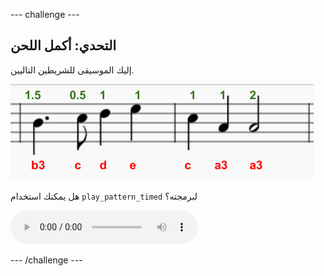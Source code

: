 \--- challenge \---

## التحدي: أكمل اللحن

إليك الموسيقى للشريطين التاليين.

![لقطة الشاشة](images/tetris-notes3.png)

هل يمكنك استخدام `play_pattern_timed` لبرمجته؟

<div id="audio-preview" class="pdf-hidden">
  <audio controls preload> <source src="resources/tetris-c1.mp3" type="audio/mpeg"> Your browser does not support the <code>audio</code> element. </audio>
</div>

\--- /challenge \---